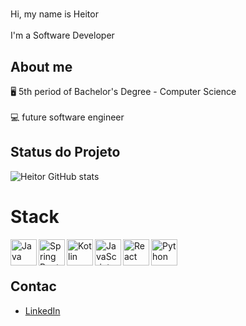 #

Hi, my name is Heitor
<br><br>
I'm  a Software Developer



<h2>About me</h2>

🖥️ 5th period of Bachelor's Degree - Computer Science
<br><br>
💻 future software engineer

<h2>Status do Projeto</h2> 

![Heitor GitHub stats](https://github-readme-stats.vercel.app/api?username=lucenaheitor&show_icons=true&theme=dracula)


# Stack

<a href="https://www.oracle.com/java/" target="_blank"> <img align="left" alt="Java" height ="42px" src="https://raw.githubusercontent.com/rahul-jha98/github_readme_icons/main/language_and_tools/square/java/java.svg"> </a>
<a href="https://spring.io/" target="_blank"> <img align="left" alt="Spring Boot" height ="42px" src="https://raw.githubusercontent.com/rahul-jha98/github_readme_icons/main/language_and_tools/square/spring/spring.svg"> </a>
<a href="https://kotlinlang.org" target="_blank"><img align="left" alt="Kotlin" height ="42px" src="https://raw.githubusercontent.com/rahul-jha98/github_readme_icons/main/language_and_tools/square/kotlin/kotlin.svg"></a>
<a href="https://developer.mozilla.org/en-US/docs/Web/JavaScript" target="_blank"> <img align="left" alt="JavaScript" height ="42px" src="https://raw.githubusercontent.com/rahul-jha98/github_readme_icons/main/language_and_tools/square/javascript/javascript.svg"> </a>
<a href="https://reactjs.org/" target="_blank"> <img align="left" alt="React" height ="42px" src="https://raw.githubusercontent.com/rahul-jha98/github_readme_icons/main/language_and_tools/square/react/react.svg"> </a>
<a href="https://www.python.org/" target="_blank"> <img align="left" alt="Python" height ="42px" src="https://raw.githubusercontent.com/rahul-jha98/github_readme_icons/main/language_and_tools/square/python/python.svg"> </a>

<br><br>

<h2>Contac</h2>

- [LinkedIn](https://www.linkedin.com/in/heitor-lucena-299225156/)

